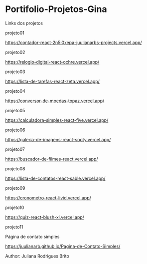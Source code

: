# Portifolio-Projetos-Gina

Links dos projetos 

projeto01

https://contador-react-2n5i0xepa-juulianarbs-projects.vercel.app/

projeto02

https://relogio-digital-react-ochre.vercel.app/

projeto03

https://lista-de-tarefas-react-zeta.vercel.app/

projeto04

https://conversor-de-moedas-topaz.vercel.app/

projeto05

https://calculadora-simples-react-five.vercel.app/

projeto06

https://galeria-de-imagens-react-sooty.vercel.app/

projeto07

https://buscador-de-filmes-react.vercel.app/

projeto08

https://lista-de-contatos-react-sable.vercel.app/

projeto09

https://cronometro-react-livid.vercel.app/

projeto10

https://quiz-react-blush-xi.vercel.app/

projeto11

Página de contato simples

https://juulianarb.github.io/Pagina-de-Contato-Simples/


Author: Juliana Rodrigues Brito
